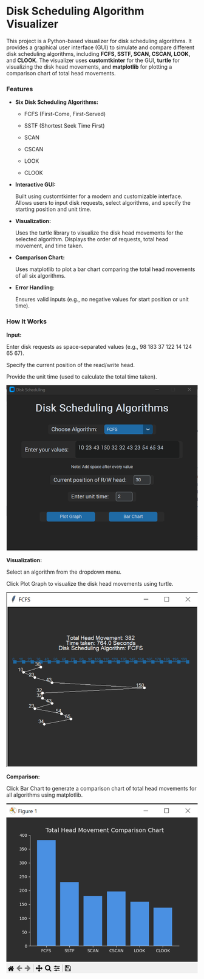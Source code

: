 # Disk Scheduling Algorithm Visualizer
This project is a Python-based visualizer for disk scheduling algorithms. It provides a graphical user interface (GUI) to simulate and compare different disk scheduling algorithms, including **FCFS, SSTF, SCAN, CSCAN, LOOK,** and **CLOOK**. The visualizer uses **customtkinter** for the GUI, **turtle** for visualizing the disk head movements, and **matplotlib** for plotting a comparison chart of total head movements.

### Features
- **Six Disk Scheduling Algorithms:**
    - FCFS (First-Come, First-Served)

    - SSTF (Shortest Seek Time First)

    - SCAN

    - CSCAN

    - LOOK

    - CLOOK

- **Interactive GUI:**

    Built using customtkinter for a modern and customizable interface.
    Allows users to input disk requests, select algorithms, and specify the starting position and unit time.

- **Visualization:**

    Uses the turtle library to visualize the disk head movements for the selected algorithm.
    Displays the order of requests, total head movement, and time taken.

- **Comparison Chart:**

    Uses matplotlib to plot a bar chart comparing the total head movements of all six algorithms.

- **Error Handling:**

    Ensures valid inputs (e.g., no negative values for start position or unit time).

### How It Works
**Input:**

Enter disk requests as space-separated values (e.g., 98 183 37 122 14 124 65 67).

Specify the current position of the read/write head.

Provide the unit time (used to calculate the total time taken).

![alt text](Screenshots/image-3.png)

**Visualization:**

Select an algorithm from the dropdown menu.

Click Plot Graph to visualize the disk head movements using turtle.

![alt text](Screenshots/image-4.png)

**Comparison:**

Click Bar Chart to generate a comparison chart of total head movements for all algorithms using matplotlib.

![alt text](Screenshots/image-5.png)